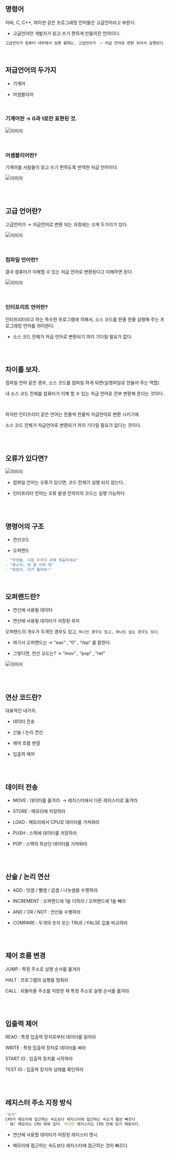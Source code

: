 ## 명령어

자바, C, C++, 파이썬 같은 프로그래밍 언어들은 고급언어라고 부른다.

- 고급언어란 개발자가 읽고 쓰기 편하게 만들어진 언어이다.

```jsx
고급언어가 컴퓨터 내부에서 실행 될때는, 고급언어가 -> 저급 언어로 변환 되어서 실행된다.
```

<br/>

## 저급언어의 두가지

- 기계어

- 어셈블리어

<br/>

### 기계어란 → 0과 1로만 표현된 것.

![이미지](/images/이미지23.PNG)

<br/>

### 어셈블리어란?

기계어를 사람들이 읽고 쓰기 편하도록 번역한 저급 언어이다.

![이미지](/images/이미지24.PNG)

<br/><br/>

## 고급 언어란?

고급언어가 → 저급언어로 변환 되는 과정에는 크게 두가지가 있다.

![이미지](/images/이미지25.PNG)

<br/>

### 컴파일 언어란?

결국 컴퓨터가 이해할 수 있는 저급 언어로 변환된다고 이해하면 된다.

![이미지](/images/이미지26.PNG)


<br/>

### 인터프리트 언어란?

인터프리터라고 하는 특수한 프로그램에 의해서, 소스 코드를 한줄 한줄 실행해 주는 프로그래밍 언어를 의미한다.

- 소스 코드 전체가 저급 언어로 변환되기 까지 기다릴 필요가 없다.

<br/><br/>

## 차이를 보자.

컴파일 언어 같은 경우, 소스 코드를 컴파일 하게 되면(실행파일로 만들어 주는 역할) 

내 소스 코드 전체를 컴퓨터가 이해 할 수 있는 저급 언어로 전부 변환해 준다는 것이다. 

<br/>

하지만 인터프리터 같은 언어는 한줄씩 한줄씩 저급언어로 변환 시키기에 

소스 코드 전체가 저급언어로 변환되기 까지 기다릴 필요가 없다는 것이다.

<br/><br/>

## 오류가 있다면?

![이미지](/images/이미지27.PNG)

- 컴파일 언어는 오류가 있다면, 코드 전체가 실행 되지 않는다.

- 인터프리터 언어는 오류 발생 전까지의 코드는 실행 가능하다.

<br/><br/>

## 명령어의 구조

- 연산코드

- 오퍼랜드

```jsx
- "학생들, 다음 주까지 과제 제출하세요"
- "영수야, 방 좀 치워 줘"
- "멍멍아, 이거 물어와!"
```

<br/>

## 오퍼랜드란?

- 연산에 사용될 데이터

- 연산에 사용될 데이터가 저장된 위치

오퍼랜드의 개수가 두개인 경우도 있고, `하나인 경우도 있고, 하나도 없는 경우도 있다.`

- 여기서 오퍼랜드는 → “eax” , “0” , “rbp” 를 말한다.

- 그렇다면, 연산 코드는? → “mov” , “pop” , “ret”

![이미지](/images/이미지28.PNG)

<br/><br/>

## 연산 코드란?

대표적인 네가지.

- 데이터 전송

- 산술 / 논리 연산

- 제어 흐름 변경

- 입출력 제어

<br/><br/>

## 데이터 전송

- MOVE : 데이터를 옮겨라. → 레지스터에서 다른 레지스터로 옮겨라.

- STORE : 메모리에 저장하라

- LOAD : 메모리에서 CPU로 데이터를 가져와라

- PUSH : 스택에 데이터를 저장하라

- POP : 스택의 최상단 데이터를 가져와라

<br/><br/>

## 산술 / 논리 연산

- ADD :  덧셈 / 뺄셈 / 곱셈 / 나눗셈을 수행하라.

- INCREMENT : 오퍼랜드에 1을 더하라 / 오퍼랜드에 1을 빼라

- AND / OR / NOT :  연산을 수행하라

- COMPARE :  두개의 숫자 또는 TRUE / FALSE 값을 비교하라

<br/><br/>

## 제어 흐름 변경

JUMP : 특정 주소로 실행 순서를 옮겨라

HALT : 프로그램의 실행을 멈춰라

CALL : 되돌아올 주소를 저장한 채 특정 주소로 실행 순서를 옮겨라

<br/><br/>

## 입출력 제어

READ : 특정 입출력 장치로부터 데이터를 읽어라

WRITE : 특정 입출력 장치로 데이터를 써라

START IO : 입출력 장치를 시작하라

TEST IO : 입출력 장치의 상태를 확인하라

<br/><br/>

## 레지스터 주소 지정 방식

```jsx
"상식"
CPU가 메모리에 접근하는 속도보다 레지스터에 접근하는 속도가 훨씬 빠르다
- 왜? 메모리는 CPU 밖에 있다. 하지만 레지스터는 CPU 안에 있기 때문이다.
```

- 연산에 사용할 데이터가 저장된 레지스터 명시

- 메모리에 접근하는 속도보다 레지스터에 접근하는 것이 빠르다